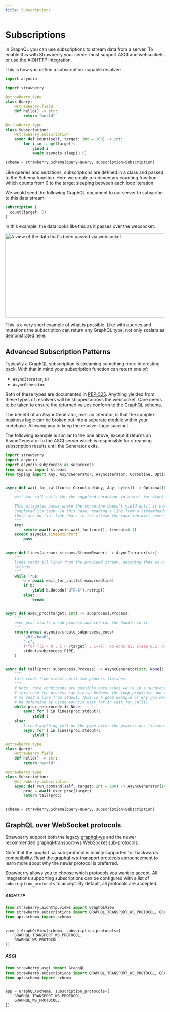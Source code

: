 ```yaml
---
title: Subscriptions
---
```


# Subscriptions

In GraphQL you can use subscriptions to stream data from a server. To enable
this with Strawberry your server must support ASGI and websockets or use the
AIOHTTP integration.

This is how you define a subscription-capable resolver:

```python
import asyncio

import strawberry

@strawberry.type
class Query:
    @strawberry.field
    def hello() -> str:
        return "world"

@strawberry.type
class Subscription:
    @strawberry.subscription
    async def count(self, target: int = 100) -> int:
        for i in range(target):
            yield i
            await asyncio.sleep(0.5)

schema = strawberry.Schema(query=Query, subscription=Subscription)
```

Like queries and mutations, subscriptions are defined in a class and passed to
the Schema function. Here we create a rudimentary counting function which counts
from 0 to the target sleeping between each loop iteration.

We would send the following GraphQL document to our server to subscribe to this
data stream:

```graphql
subscription {
  count(target: 5)
}
```

In this example, the data looks like this as it passes over the websocket:

<img src="../images/subscriptions-count-websocket.png" alt="A view of the data that's been passed via websocket" width="1013" height="267" />

This is a very short example of what is possible. Like with queries and
mutations the subscription can return any GraphQL type, not only scalars as
demonstrated here.

## Advanced Subscription Patterns

Typically a GraphQL subscription is streaming something more interesting back.
With that in mind your subscription function can return one of:

- `AsyncIterator`, or
- `AsyncGenerator`

Both of these types are documented in [PEP-525][pep-525]. Anything yielded from
these types of resolvers will be shipped across the websocket. Care needs to be
taken to ensure the returned values conform to the GraphQL schema.

The benefit of an AsyncGenerator, over an interator, is that the complex
business logic can be broken out into a seperate module within your codebase.
Allowing you to keep the resolver logic succinct.

The following example is similar to the one above, except it returns an
AsyncGenerator to the ASGI server which is responsible for streaming
subscription results until the Generator exits.

```python
import strawberry
import asyncio
import asyncio.subprocess as subprocess
from asyncio import streams
from typing import Any, AsyncGenerator, AsyncIterator, Coroutine, Optional


async def wait_for_call(coro: Coroutine[Any, Any, bytes]) -> Optional[bytes]:
    """
    wait_for_call calls the the supplied coroutine in a wait_for block.

    This mitigates cases where the coroutine doesn't yield until it has
    completed its task. In this case, reading a line from a StreamReader; if
    there are no `\n` line chars in the stream the function will never exit
    """
    try:
        return await asyncio.wait_for(coro(), timeout=0.1)
    except asyncio.TimeoutError:
        pass


async def lines(stream: streams.StreamReader) -> AsyncIterator[str]:
    """
    lines reads all lines from the provided stream, decoding them as UTF-8
    strings.
    """
    while True:
        b = await wait_for_call(stream.readline)
        if b:
            yield b.decode("UTF-8").rstrip()
        else:
            break


async def exec_proc(target: int) -> subprocess.Process:
    """
    exec_proc starts a sub process and returns the handle to it.
    """
    return await asyncio.create_subprocess_exec(
        "/bin/bash",
        "-c",
        f"for ((i = 0 ; i < {target} ; i++)); do echo $i; sleep 0.2; done",
        stdout=subprocess.PIPE,
    )


async def tail(proc: subprocess.Process) -> AsyncGenerator[str, None]:
    """
    tail reads from stdout until the process finishes
    """
    # Note: race conditions are possible here since we're in a subprocess. In
    # this case the process can finish between the loop predicate and the call
    # to read a line from stdout. This is a good example of why you need to
    # be defensive by using asyncio.wait_for in wait_for_call().
    while proc.returncode is None:
        async for l in lines(proc.stdout):
            yield l
    else:
        # read anything left on the pipe after the process has finished
        async for l in lines(proc.stdout):
            yield l

@strawberry.type
class Query:
    @strawberry.field
    def hello() -> str:
        return "world"

@strawberry.type
class Subscription:
    @strawberry.subscription
    async def run_command(self, target: int = 100) -> AsyncGenerator[str, None]:
        proc = await exec_proc(target)
        return tail(proc)


schema = strawberry.Schema(query=Query, subscription=Subscription)
```

[pep-525]: https://www.python.org/dev/peps/pep-0525/

## GraphQL over WebSocket protocols

Strawberry support both the legacy
[graphql-ws](https://github.com/apollographql/subscriptions-transport-ws) and
the newer recommended
[graphql-transport-ws](https://github.com/enisdenjo/graphql-ws) WebSocket
sub-protocols.

Note that the `graphql-ws` sub-protocol is mainly supported for backwards
compatibility. Read the
[graphql-ws-transport protocols announcement](https://the-guild.dev/blog/graphql-over-websockets)
to learn more about why the newer protocol is preferred.

Strawberry allows you to choose which protocols you want to accept. All
integrations supporting subscriptions can be configured with a list of
`subscription_protocols` to accept. By default, all protocols are accepted.

##### AIOHTTP

```python
from strawberry.aiohttp.views import GraphQLView
from strawberry.subscriptions import GRAPHQL_TRANSPORT_WS_PROTOCOL, GRAPHQL_WS_PROTOCOL
from api.schema import schema


view = GraphQLView(schema, subscription_protocols=[
    GRAPHQL_TRANSPORT_WS_PROTOCOL,
    GRAPHQL_WS_PROTOCOL
])
```

##### ASGI

```python
from strawberry.asgi import GraphQL
from strawberry.subscriptions import GRAPHQL_TRANSPORT_WS_PROTOCOL, GRAPHQL_WS_PROTOCOL
from api.schema import schema


app = GraphQL(schema, subscription_protocols=[
    GRAPHQL_TRANSPORT_WS_PROTOCOL,
    GRAPHQL_WS_PROTOCOL,
])
```
